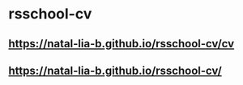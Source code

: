 # rsschool-cv

## https://natal-lia-b.github.io/rsschool-cv/cv
## https://natal-lia-b.github.io/rsschool-cv/